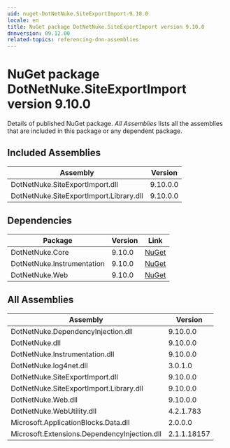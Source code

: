 ```yaml
---
uid: nuget-DotNetNuke.SiteExportImport-9.10.0
locale: en
title: NuGet package DotNetNuke.SiteExportImport version 9.10.0
dnnversion: 09.12.00
related-topics: referencing-dnn-assemblies
---
```


# NuGet package DotNetNuke.SiteExportImport version 9.10.0
Details of published NuGet package.
*All Assemblies* lists all the assemblies that are included in this package or any dependent package.

## Included Assemblies

|Assembly|Version|
|---|---|
|DotNetNuke.SiteExportImport.dll|9.10.0.0|
|DotNetNuke.SiteExportImport.Library.dll|9.10.0.0|

## Dependencies

|Package|Version|Link|
|---|---|---|
|DotNetNuke.Core|9.10.0|[NuGet](https://www.nuget.org/packages/DotNetNuke.Core/9.10.0)|
|DotNetNuke.Instrumentation|9.10.0|[NuGet](https://www.nuget.org/packages/DotNetNuke.Instrumentation/9.10.0)|
|DotNetNuke.Web|9.10.0|[NuGet](https://www.nuget.org/packages/DotNetNuke.Web/9.10.0)|

## All Assemblies

|Assembly|Version|
|---|---|
|DotNetNuke.DependencyInjection.dll|9.10.0.0|
|DotNetNuke.dll|9.10.0.0|
|DotNetNuke.Instrumentation.dll|9.10.0.0|
|DotNetNuke.log4net.dll|3.0.1.0|
|DotNetNuke.SiteExportImport.dll|9.10.0.0|
|DotNetNuke.SiteExportImport.Library.dll|9.10.0.0|
|DotNetNuke.Web.dll|9.10.0.0|
|DotNetNuke.WebUtility.dll|4.2.1.783|
|Microsoft.ApplicationBlocks.Data.dll|2.0.0.0|
|Microsoft.Extensions.DependencyInjection.dll|2.1.1.18157|

